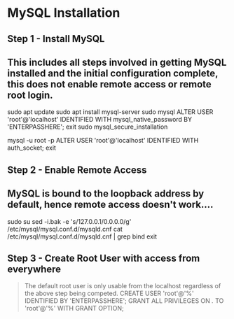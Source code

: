 # MySQL Installation

## Step 1 - Install MySQL

 
## This includes all steps involved in getting MySQL installed and the initial configuration complete, this does not enable remote access or remote root login.

sudo apt update
sudo apt install mysql-server
sudo mysql
  ALTER USER 'root'@'localhost' IDENTIFIED WITH mysql_native_password BY 'ENTERPASSHERE';
  exit
sudo mysql_secure_installation

mysql -u root -p
  ALTER USER 'root'@'localhost' IDENTIFIED WITH auth_socket;
  exit

## Step 2 - Enable Remote Access

## MySQL is bound to the loopback address by default, hence remote access doesn't work....
sudo su
sed -i.bak -e 's/127.0.0.1/0.0.0.0/g' /etc/mysql/mysql.conf.d/mysqld.cnf
cat /etc/mysql/mysql.conf.d/mysqld.cnf | grep bind
exit

## Step 3 - Create Root User with access from everywhere

> The default root user is only usable from the localhost regardless of the above step being competed.
CREATE USER 'root'@'%' IDENTIFIED BY 'ENTERPASSHERE'; 
GRANT ALL PRIVILEGES ON *.* TO 'root'@'%' WITH GRANT OPTION;